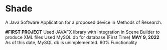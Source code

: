 # Shade
A Java Software Application for a proposed device in Methods of Research.

**#FIRST PROJECT**
Used JAVAFX library with Integration in Scene Builder to produce XML files
Used MySQL db for database (First Time)
**MAY 9, 2022**
As of this date, MySQL db is unimplemented.
60% Functionality
